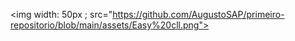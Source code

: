 
<img  width: 50px ; src="https://github.com/AugustoSAP/primeiro-repositorio/blob/main/assets/Easy%20cll.png">
  


